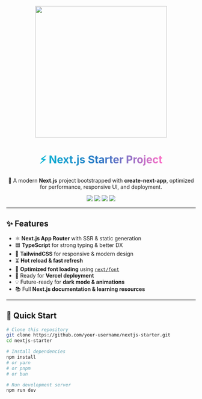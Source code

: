 <p align="center">
  <img src="https://media.giphy.com/media/v1.Y2lkPTc5MGI3NjExZjJkM2Y1ZGM5OTI4ZTU0YjVhYjQwY2EyMGQ1OGE0MmYwM2Q5NzRkMCZlcD12MV9naWZzX3NlYXJjaCZjdD1n/qgQUggAC3Pfv687qPC/giphy.gif" width="350"/>
</p>

<h1 align="center">
  <span style="background: linear-gradient(90deg, #06b6d4, #3178c6, #ff6ec7); -webkit-background-clip: text; color: transparent;">
    ⚡ Next.js Starter Project
  </span>
</h1>

<p align="center">
  🚀 A modern <b>Next.js</b> project bootstrapped with <b>create-next-app</b>, optimized for performance, responsive UI, and deployment.  
</p>

<p align="center">
  <a href="https://nextjs.org"><img src="https://img.shields.io/badge/Next.js-000000?style=for-the-badge&logo=next.js&logoColor=white"/></a>
  <a href="https://www.typescriptlang.org/"><img src="https://img.shields.io/badge/TypeScript-3178C6?style=for-the-badge&logo=typescript&logoColor=white"/></a>
  <a href="https://tailwindcss.com/"><img src="https://img.shields.io/badge/TailwindCSS-06B6D4?style=for-the-badge&logo=tailwindcss&logoColor=white"/></a>
  <a href="https://vercel.com/"><img src="https://img.shields.io/badge/Vercel-000000?style=for-the-badge&logo=vercel&logoColor=white"/></a>
</p>

---

## ✨ Features
- ⚛️ **Next.js App Router** with SSR & static generation  
- 🟦 **TypeScript** for strong typing & better DX  
- 🎨 **TailwindCSS** for responsive & modern design  
- ⏳ **Hot reload & fast refresh**  
- 🔧 **Optimized font loading** using [`next/font`](https://nextjs.org/docs/app/building-your-application/optimizing/fonts)  
- 🚀 Ready for **Vercel deployment**  
- 💡 Future-ready for **dark mode & animations**  
- 📚 Full **Next.js documentation & learning resources**  

---

## 🚀 Quick Start

```bash
# Clone this repository
git clone https://github.com/your-username/nextjs-starter.git
cd nextjs-starter

# Install dependencies
npm install
# or yarn
# or pnpm
# or bun

# Run development server
npm run dev
